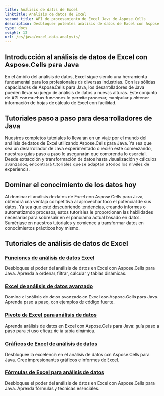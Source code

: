 ```yaml
---
title: Análisis de datos de Excel
linktitle: Análisis de datos de Excel
second_title: API de procesamiento de Excel Java de Aspose.Cells
description: Desbloquee potentes análisis de datos de Excel con Aspose.Cells para Java. Explore tutoriales paso a paso para desarrolladores de Java. Información sobre datos maestros hoy.
type: docs
weight: 12
url: /es/java/excel-data-analysis/
---
```


## Introducción al análisis de datos de Excel con Aspose.Cells para Java

En el ámbito del análisis de datos, Excel sigue siendo una herramienta fundamental para los profesionales de diversas industrias. Con las sólidas capacidades de Aspose.Cells para Java, los desarrolladores de Java pueden llevar su juego de análisis de datos a nuevas alturas. Este conjunto de API con muchas funciones le permite procesar, manipular y obtener información de hojas de cálculo de Excel con facilidad.

## Tutoriales paso a paso para desarrolladores de Java

Nuestros completos tutoriales lo llevarán en un viaje por el mundo del análisis de datos de Excel utilizando Aspose.Cells para Java. Ya sea que sea un desarrollador de Java experimentado o recién esté comenzando, nuestras guías paso a paso le asegurarán que comprenda lo esencial. Desde extracción y transformación de datos hasta visualización y cálculos avanzados, encontrará tutoriales que se adaptan a todos los niveles de experiencia.

## Dominar el conocimiento de los datos hoy

Al dominar el análisis de datos de Excel con Aspose.Cells para Java, obtendrá una ventaja competitiva al aprovechar todo el potencial de sus datos. Ya sea que esté descubriendo tendencias, creando informes o automatizando procesos, estos tutoriales le proporcionan las habilidades necesarias para sobresalir en el panorama actual basado en datos. Sumérjase en nuestros tutoriales y comience a transformar datos en conocimientos prácticos hoy mismo.

## Tutoriales de análisis de datos de Excel
### [Funciones de análisis de datos Excel](./data-analysis-functions-excel/)
Desbloquee el poder del análisis de datos en Excel con Aspose.Cells para Java. Aprenda a ordenar, filtrar, calcular y tablas dinámicas.
### [Excel de análisis de datos avanzado](./advanced-data-analysis-excel/)
Domine el análisis de datos avanzado en Excel con Aspose.Cells para Java. Aprenda paso a paso, con ejemplos de código fuente.
### [Pivote de Excel para análisis de datos](./data-analysis-excel-pivot/)
Aprenda análisis de datos en Excel con Aspose.Cells para Java: guía paso a paso para el uso eficaz de la tabla dinámica.
### [Gráficos de Excel de análisis de datos](./data-analysis-excel-charts/)
Desbloquee la excelencia en el análisis de datos con Aspose.Cells para Java. Cree impresionantes gráficos e informes de Excel.
### [Fórmulas de Excel para análisis de datos](./data-analysis-excel-formulas/)
Desbloquee el poder del análisis de datos en Excel con Aspose.Cells para Java. Aprenda fórmulas y técnicas esenciales.